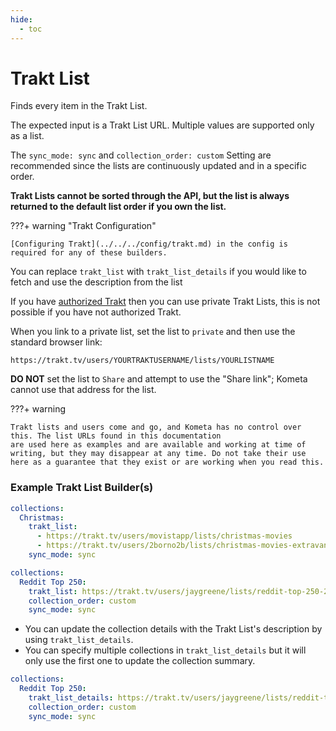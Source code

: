 ```yaml
---
hide:
  - toc
---
```

# Trakt List

Finds every item in the Trakt List.

The expected input is a Trakt List URL. Multiple values are supported only as a list.

The `sync_mode: sync` and `collection_order: custom` Setting are recommended since the lists are continuously updated 
and in a specific order. 

**Trakt Lists cannot be sorted through the API, but the list is always returned to the default list order if you own 
the list.**

???+ warning "Trakt Configuration"

    [Configuring Trakt](../../../config/trakt.md) in the config is required for any of these builders.

You can replace `trakt_list` with `trakt_list_details` if you would like to fetch and use the description from the list

If you have [authorized Trakt](../../../config/trakt.md) then you can use private Trakt Lists, this is not possible if 
you have not authorized Trakt.

When you link to a private list, set the list to `private` and then use the standard browser link:

```
https://trakt.tv/users/YOURTRAKTUSERNAME/lists/YOURLISTNAME
```

**DO NOT** set the list to `Share` and attempt to use the "Share link"; Kometa cannot use that address for the list.


???+ warning

    Trakt lists and users come and go, and Kometa has no control over this. The list URLs found in this documentation 
    are used here as examples and are available and working at time of writing, but they may disappear at any time. Do not take their use here as a guarantee that they exist or are working when you read this.

### Example Trakt List Builder(s)

```yaml
collections:
  Christmas:
    trakt_list:
      - https://trakt.tv/users/movistapp/lists/christmas-movies
      - https://trakt.tv/users/2borno2b/lists/christmas-movies-extravanganza
    sync_mode: sync
```
```yaml
collections:
  Reddit Top 250:
    trakt_list: https://trakt.tv/users/jaygreene/lists/reddit-top-250-2019-edition
    collection_order: custom
    sync_mode: sync
```

* You can update the collection details with the Trakt List's description by using `trakt_list_details`.
* You can specify multiple collections in `trakt_list_details` but it will only use the first one to update the collection summary.

```yaml
collections:
  Reddit Top 250:
    trakt_list_details: https://trakt.tv/users/jaygreene/lists/reddit-top-250-2019-edition
    collection_order: custom
    sync_mode: sync
```
